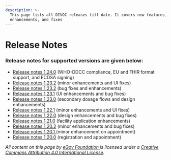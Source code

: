 ```yaml
---
description: >-
  This page lists all DIVOC releases till date. It covers new features,
  enhancements, and fixes
---
```


# Release Notes

### Release notes for supported versions are given below:&#x20;

* [Release notes 1.24.0](https://github.com/egovernments/DIVOC/releases/tag/1.24.0-generic) (WHO-DDCC compliance, EU and FHIR format support, and ECDSA signing)
* [Release notes 1.23.2](https://github.com/egovernments/DIVOC/releases/tag/1.23.3-generic) (minor enhancements and UI fixes)
* [Release notes 1.23.2](https://github.com/egovernments/DIVOC/releases/tag/1.23.2-generic) (bug fixes and enhancements)&#x20;
* [Release notes 1.23.1](https://github.com/egovernments/DIVOC/releases/tag/1.23.1-generic) (UI enhancements and bug fixes)
* [Release notes 1.23.0](https://github.com/egovernments/DIVOC/releases/tag/1.23.0-generic) (secondary dosage flows and design enhancements)
* [Release notes 1.22.1](https://github.com/egovernments/DIVOC/releases/tag/1.22.1-generic) (minor enhancements and UI fixes)
* [Release notes 1.22.0](https://github.com/egovernments/DIVOC/releases/tag/1.22.0-generic) (design enhancements and bug fixes)
* [Release notes 1.21.0](https://github.com/egovernments/DIVOC/releases/tag/1.21.0-generic) (facility application enhancements)
* [Release notes 1.20.2](https://github.com/egovernments/DIVOC/releases/tag/1.20.2-generic) (minor enhancements and bug fixes)
* [Release notes 1.20.1 ](https://github.com/egovernments/DIVOC/releases/tag/1.20.1-generic)(minor enhancement on appointment)
* [Release notes 1.20.0](https://github.com/egovernments/DIVOC/releases/tag/1.20.0-generic) (registration and appointment)



_All content on this page by_ [_eGov Foundation_ ](https://egov.org.in)_is licensed under a_ [_Creative Commons Attribution 4.0 International License_](http://creativecommons.org/licenses/by/4.0/)_._

